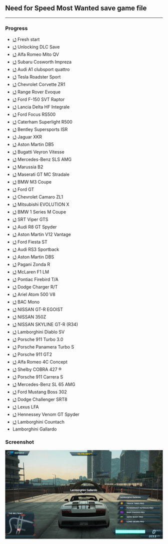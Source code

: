## Need for Speed Most Wanted save game file
<hr/>

### Progress
- [⭯](https://github.com/ankurparihar/NFSMW2-SaveGame/tree/40bc7ee178de5371aa12c8a3607d7e1a121e2f3f) Fresh start
- [⭯](https://github.com/ankurparihar/NFSMW2-SaveGame/tree/782b62d8da858abbbe7cd939872ee663a6e63a0e) Unlocking DLC Save
- [⭯](https://github.com/ankurparihar/NFSMW2-SaveGame/tree/ff4bc96be4239957fe592762e49f45394ee67fc0) Alfa Romeo Mito QV
- [⭯](https://github.com/ankurparihar/NFSMW2-SaveGame/tree/14adf46af436904b91c18780beb9128003cce5fb) Subaru Cosworth Impreza
- [⭯](https://github.com/ankurparihar/NFSMW2-SaveGame/tree/8e42b8843ed54ad6faaad647c5a78a8decde0e70) Audi A1 clubsport quattro
- [⭯](https://github.com/ankurparihar/NFSMW2-SaveGame/tree/ee32b3a0c595f5fc4fc34eb61f2451166e7e8f82) Tesla Roadster Sport
- [⭯](https://github.com/ankurparihar/NFSMW2-SaveGame/tree/33c664bd4e80cf7fc799f47e67ee05a05ed72cdb) Chevrolet Corvette ZR1
- [⭯](https://github.com/ankurparihar/NFSMW2-SaveGame/tree/5e2e7d334b8613581f582005ea17a2da44a19afe) Range Rover Evoque
- [⭯](https://github.com/ankurparihar/NFSMW2-SaveGame/tree/87c9645f0eb269993459283d0fa30e9a8e548f31) Ford F-150 SVT Raptor
- [⭯](https://github.com/ankurparihar/NFSMW2-SaveGame/tree/889fba7f17a0c2eb6ae3fd3721f384ea90c534db) Lancia Delta HF Integrale
- [⭯](https://github.com/ankurparihar/NFSMW2-SaveGame/tree/7b9cee06b1c9bbeff52204b2654331fddbbec697) Ford Focus RS500
- [⭯](https://github.com/ankurparihar/NFSMW2-SaveGame/tree/272532562101819bfca5ef33dde0486837a5f612) Caterham Superlight R500
- [⭯](https://github.com/ankurparihar/NFSMW2-SaveGame/tree/c9526bc2386f6ea61be0c2401c03243e6035b04d) Bentley Supersports ISR
- [⭯](https://github.com/ankurparihar/NFSMW2-SaveGame/tree/203d9929a395ec2c841b846b61ce8771036f0994) Jaguar XKR
- [⭯](https://github.com/ankurparihar/NFSMW2-SaveGame/tree/e3aa900dbfa6f330399e3c3b9bc5b27259a06324) Aston Martin DB5
- [⭯](https://github.com/ankurparihar/NFSMW2-SaveGame/tree/434605adfb2b37e3cf0958ef733ee219529d9282) Bugatti Veyron Vitesse
- [⭯](https://github.com/ankurparihar/NFSMW2-SaveGame/tree/614545168bdddb4685edc5aa70a6c92b639b6f91) Mercedes-Benz SLS AMG
- [⭯](https://github.com/ankurparihar/NFSMW2-SaveGame/tree/1096bda976e82062c17c86e4c69824c27ec143ea) Marussia B2
- [⭯](https://github.com/ankurparihar/NFSMW2-SaveGame/tree/0f6d4a2428fe8f6ef64d5673e912e9a43b968ca9) Maserati GT MC Stradale
- [⭯](https://github.com/ankurparihar/NFSMW2-SaveGame/tree/1937e9713a13d83425721c360431f1ed9057a934) BMW M3 Coupe
- [⭯](https://github.com/ankurparihar/NFSMW2-SaveGame/tree/2ffbc3494b6a62df164c1e06290e0c2cfa31aa9c) Ford GT
- [⭯](https://github.com/ankurparihar/NFSMW2-SaveGame/tree/8bea21f0d94e654a313ca76944a6d8236df820a6) Chevrolet Camaro ZL1
- [⭯](https://github.com/ankurparihar/NFSMW2-SaveGame/tree/74bebe3e0a2fc607479ba3b050123f75c65f7bde) Mitsubishi EVOLUTION X
- [⭯](https://github.com/ankurparihar/NFSMW2-SaveGame/tree/ecbe88d3212eb8b1b0447a3cdb4ffb7c6a1169eb) BMW 1 Series M Coupe
- [⭯](https://github.com/ankurparihar/NFSMW2-SaveGame/tree/d262f274e4c9cc1b418843f0c4f368214f40596a) SRT Viper GTS
- [⭯](https://github.com/ankurparihar/NFSMW2-SaveGame/tree/f1c416ac2ace44eaa646f652635e151522677133) Audi R8 GT Spyder
- [⭯](https://github.com/ankurparihar/NFSMW2-SaveGame/tree/984680c8c372b3127d5276b537a57ff132b49a71) Aston Martin V12 Vantage
- [⭯](https://github.com/ankurparihar/NFSMW2-SaveGame/tree/9c7de7dd8a20cbee58d0f495e3f36014d5f4125b) Ford Fiesta ST
- [⭯](https://github.com/ankurparihar/NFSMW2-SaveGame/tree/b34ade89ad59e6d00e0873c7ee93e1b83b22ace5) Audi RS3 Sportback
- [⭯](https://github.com/ankurparihar/NFSMW2-SaveGame/tree/ef48c26f6aa6b566fc4d4f74a2488584195c07e1) Aston Martin DBS
- [⭯](https://github.com/ankurparihar/NFSMW2-SaveGame/tree/636548aeedfc0ca6e0177270f4dfe58af12ffbcd) Pagani Zonda R
- [⭯](https://github.com/ankurparihar/NFSMW2-SaveGame/tree/c27534ad38daed2dc704e6e09960e6fe12a07a3e) McLaren F1 LM
- [⭯](https://github.com/ankurparihar/NFSMW2-SaveGame/tree/6f32fb12d6b22865f59c3ea41c3bc7e5527ddfb6) Pontiac Firebird T/A
- [⭯](https://github.com/ankurparihar/NFSMW2-SaveGame/tree/217ffac1470938c09dd285538a4a2d5be53d4188) Dodge Charger R/T
- [⭯](https://github.com/ankurparihar/NFSMW2-SaveGame/tree/38829626542fb91ac78b1168edc558d30cce9dfd) Ariel Atom 500 V8
- [⭯](https://github.com/ankurparihar/NFSMW2-SaveGame/tree/a604e59bc0b1199c791296b613a48f0181789c62) BAC Mono
- [⭯](https://github.com/ankurparihar/NFSMW2-SaveGame/tree/2aef6e9d5573d5971a1a7fd4a15419145863aab1) NISSAN GT-R EGOIST
- [⭯](https://github.com/ankurparihar/NFSMW2-SaveGame/tree/3fe642cc8c86a6a107d8f628f1cee244b9edda73) NISSAN 350Z
- [⭯](https://github.com/ankurparihar/NFSMW2-SaveGame/tree/57057408292ddae78c487dce0b668efc4f284ec2) NISSAN SKYLINE GT-R (R34)
- [⭯](https://github.com/ankurparihar/NFSMW2-SaveGame/tree/f89fb3edb48eaf779a14bd2efe0299bfee40c4ef) Lamborghini Diablo SV
- [⭯](https://github.com/ankurparihar/NFSMW2-SaveGame/tree/ad15dc171ff1e8581974cc2eb291dce0d7d648af) Porsche 911 Turbo 3.0
- [⭯](https://github.com/ankurparihar/NFSMW2-SaveGame/tree/a5d6fa03f99df7bcd5faabb1732bb71921fcafd8) Porsche Panamera Turbo S
- [⭯](https://github.com/ankurparihar/NFSMW2-SaveGame/tree/3d099b08c1815852b7d35b694c6acbdbf48db4eb) Porsche 911 GT2
- [⭯](https://github.com/ankurparihar/NFSMW2-SaveGame/tree/4da30b41534b5f59ed8e0507d392b6227e1da704) Alfa Romeo 4C Concept
- [⭯](https://github.com/ankurparihar/NFSMW2-SaveGame/tree/6c22c6fffa5f6261d32405059fb9cca4ae59bce8) Shelby COBRA 427 ®
- [⭯](https://github.com/ankurparihar/NFSMW2-SaveGame/tree/62f6dfc0e10af1edf600dbacc4216fc474df4560) Porsche 911 Carrera S
- [⭯](https://github.com/ankurparihar/NFSMW2-SaveGame/tree/83c8cf63b7a8b7ffddacefb15ba49ce131f9ba1a) Mercedes-Benz SL 65 AMG
- [⭯](https://github.com/ankurparihar/NFSMW2-SaveGame/tree/aef7769bd6688a875f9edf1e383c89f4394d10d4) Ford Mustang Boss 302
- [⭯](https://github.com/ankurparihar/NFSMW2-SaveGame/tree/f008f50f6b23311a83e65cb4ee4e1c3a10b9ff04) Dodge Challenger SRT8
- [⭯](https://github.com/ankurparihar/NFSMW2-SaveGame/tree/3f9de4a3690b5f6c0435f36ba843f0540309fbdd) Lexus LFA
- [⭯](https://github.com/ankurparihar/NFSMW2-SaveGame/tree/6bce3f8d5b539b321effc3745be2a6ad21a8a556) Hennessey Venom GT Spyder
- [⭯](https://github.com/ankurparihar/NFSMW2-SaveGame/tree/f78159f9536b4908d26897e3ba5b52aad00d7f4a) Lamborghini Countach
- Lamborghini Gallardo

### Screenshot
![Preview](./Car.jpg)